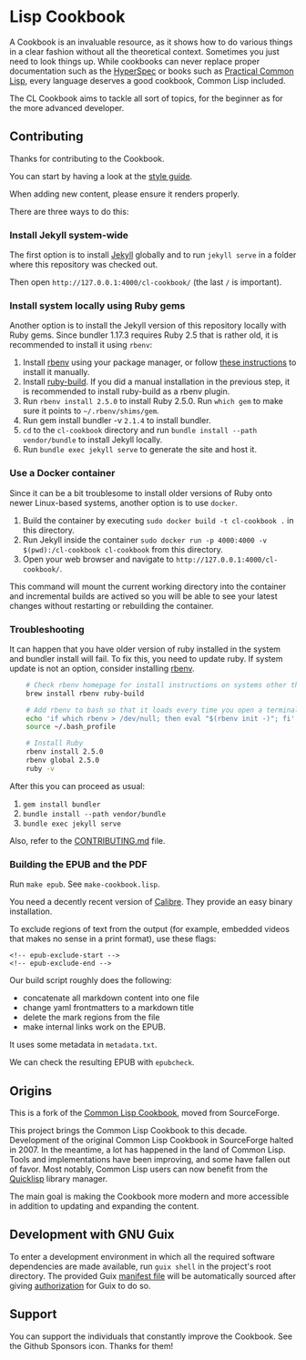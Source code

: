 # Lisp Cookbook

A Cookbook is an invaluable resource, as it shows how to do various things in a clear fashion without all the theoretical context. Sometimes you just need to look things up. While cookbooks can never replace proper documentation such as the [HyperSpec][hs] or books such as [Practical Common Lisp][pcl], every language deserves a good cookbook, Common Lisp included.

The CL Cookbook aims to tackle all sort of topics, for the beginner as for the more advanced developer.


## Contributing

Thanks for contributing to the Cookbook.

You can start by having a look at the [style guide](STYLEGUIDE.md).

When adding new content, please ensure it renders properly.

There are three ways to do this:

### Install Jekyll system-wide

The first option is to install [Jekyll][jekyll] globally and to run `jekyll serve` in a folder where this repository was checked out.

Then open `http://127.0.0.1:4000/cl-cookbook/` (the last `/` is important).

### Install system locally using Ruby gems

Another option is to install the Jekyll version of this repository locally with Ruby gems. Since bundler 1.17.3 requires Ruby 2.5 that is rather old, it is recommended to install it using `rbenv`:

1. Install [rbenv](https://github.com/rbenv/rbenv) using your package manager, or follow [these instructions](https://github.com/rbenv/rbenv#basic-github-checkout) to install it manually.
2. Install [ruby-build](https://github.com/rbenv/ruby-build#installation). If you did a manual installation in the previous step, it is recommended to install ruby-build as a rbenv plugin.
3. Run `rbenv install 2.5.0` to install Ruby 2.5.0. Run `which gem` to make sure it points to `~/.rbenv/shims/gem`.
4. Run gem install bundler -v `2.1.4` to install bundler.
5. `cd` to the `cl-cookbook` directory and run `bundle install --path vendor/bundle` to install Jekyll locally.
6. Run `bundle exec jekyll serve` to generate the site and host it.

### Use a Docker container

Since it can be a bit troublesome to install older versions of Ruby onto newer Linux-based systems, another option is to use `docker`.

1. Build the container by executing `sudo docker build -t cl-cookbook .` in this directory.
2. Run Jekyll inside the container `sudo docker run -p 4000:4000 -v $(pwd):/cl-cookbook cl-cookbook` from this directory.
3. Open your web browser and navigate to `http://127.0.0.1:4000/cl-cookbook/`.

This command will mount the current working directory into the container and incremental builds are actived so you will be able to see your latest changes without restarting or rebuilding the container.

### Troubleshooting

It can happen that you have older version of ruby installed in the system and
bundler install will fail. To fix this, you need to update ruby. If system update
is not an option, consider installing [rbenv][rbenv].

~~~ sh
    # Check rbenv homepage for install instructions on systems other than Mac OS X
    brew install rbenv ruby-build

    # Add rbenv to bash so that it loads every time you open a terminal
    echo 'if which rbenv > /dev/null; then eval "$(rbenv init -)"; fi' >> ~/.bash_profile
    source ~/.bash_profile

    # Install Ruby
    rbenv install 2.5.0
    rbenv global 2.5.0
    ruby -v
~~~

After this you can proceed as usual:

1. `gem install bundler`
2. `bundle install --path vendor/bundle`
3. `bundle exec jekyll serve`

Also, refer to the [CONTRIBUTING.md][contributing] file.

### Building the EPUB and the PDF

Run `make epub`. See `make-cookbook.lisp`.

You need a decently recent version of [Calibre](https://calibre-ebook.com/). They provide an easy binary installation.

To exclude regions of text from the output (for example, embedded videos that makes no sense in a print format), use these flags:

    <!-- epub-exclude-start -->
    <!-- epub-exclude-end -->

Our build script roughly does the following:

- concatenate all markdown content into one file
- change yaml frontmatters to a markdown title
- delete the mark regions from the file
- make internal links work on the EPUB.

It uses some metadata in `metadata.txt`.

We can check the resulting EPUB with `epubcheck`.


## Origins

This is a fork of the [Common Lisp Cookbook][sf], moved from SourceForge.

This project brings the Common Lisp Cookbook to this decade. Development of the original Common Lisp Cookbook in SourceForge halted in 2007. In the meantime, a lot has happened in the land of Common Lisp. Tools and implementations have been improving, and some have fallen out of favor. Most notably, Common Lisp users can now benefit from the [Quicklisp][ql] library manager.

The main goal is making the Cookbook more modern and more accessible in addition to updating and expanding the content.

[sf]: http://cl-cookbook.sourceforge.net/
[ql]: https://www.quicklisp.org/
[hs]: http://www.lispworks.com/documentation/HyperSpec/Front/X_Master.htm
[pcl]: http://www.gigamonkeys.com/book/
[jekyll]: https://jekyllrb.com/docs/installation/
[rbenv]: https://github.com/rbenv/rbenv
[contributing]: CONTRIBUTING.md
[bundler-v2]: https://stackoverflow.com/questions/54087856/cant-find-gem-bundler-0-a-with-executable-bundle-gemgemnotfoundexceptio

## Development with GNU Guix

To enter a development environment in which all the required software dependencies are made available, run `guix shell` in the project's root directory. The provided Guix [manifest file](manifest.scm) will be automatically sourced after giving [authorization](https://guix.gnu.org/manual/devel/en/html_node/Invoking-guix-shell.html) for Guix to do so.

## Support

You can support the individuals that constantly improve the Cookbook. See the Github Sponsors icon. Thanks for them!
